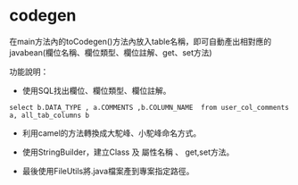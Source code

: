# codegen
在main方法內的toCodegen()方法內放入table名稱，即可自動產出相對應的javabean(欄位名稱、欄位類型、欄位註解、get、set方法)

功能說明：
- 使用SQL找出欄位、欄位類型、欄位註解。
```
select b.DATA_TYPE , a.COMMENTS ,b.COLUMN_NAME  from user_col_comments a, all_tab_columns b
```
- 利用camel的方法轉換成大駝峰、小駝峰命名方式。

- 使用StringBuilder，建立Class 及 屬性名稱 、 get,set方法。

- 最後使用FileUtils將.java檔案產到專案指定路徑。
